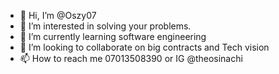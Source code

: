 - 👋 Hi, I’m @Oszy07
- 👀 I’m interested in solving your problems.
- 🌱 I’m currently learning software engineering
- 💞️ I’m looking to collaborate on big contracts and Tech vision
- 📫 How to reach me 07013508390 or IG @theosinachi

<!---
Oszy07/Oszy07 is a ✨ special ✨ repository because its `README.md` (this file) appears on your GitHub profile.
You can click the Preview link to take a look at your changes.
--->
